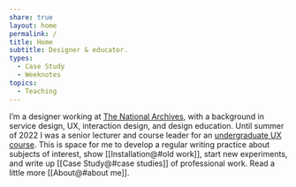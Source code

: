 ```yaml
---
share: true
layout: home
permalink: /
title: Home
subtitle: Designer & educator.
types:
  - Case Study
  - Weeknotes
topics:
  - Teaching
---
```



I’m a designer working at [The National Archives](https://www.nationalarchives.gov.uk/), with a background in service design, UX, interaction design, and design education. Until summer of 2022 I was a senior lecturer and course leader for an [undergraduate UX course](https://www.arts.ac.uk/subjects/animation-interactive-film-and-sound/undergraduate/ba-hons-user-experience-design-lcc). This is space for me to develop a regular writing practice about subjects of interest, show [[Installation@#old work]], start new experiments, and write up [[Case Study@#case studies]] of professional work. Read a little more [[About@#about me]].
